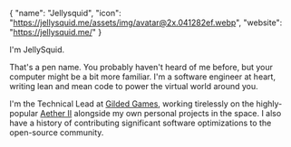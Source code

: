 {
  "name": "Jellysquid",
  "icon": "https://jellysquid.me/assets/img/avatar@2x.041282ef.webp",
  "website": "https://jellysquid.me/"
}

I'm JellySquid.

That's a pen name. You probably haven't heard of me before, but your computer might be a bit more familiar. I'm a software engineer at heart, writing lean and mean code to power the virtual world around you.

I'm the Technical Lead at [Gilded Games](https://gildedgames.com/), working tirelessly on the highly-popular [Aether II](https://minecraft.curseforge.com/projects/the-aether-ii) alongside my own personal projects in the space. I also have a history of contributing significant software optimizations to the open-source community.
